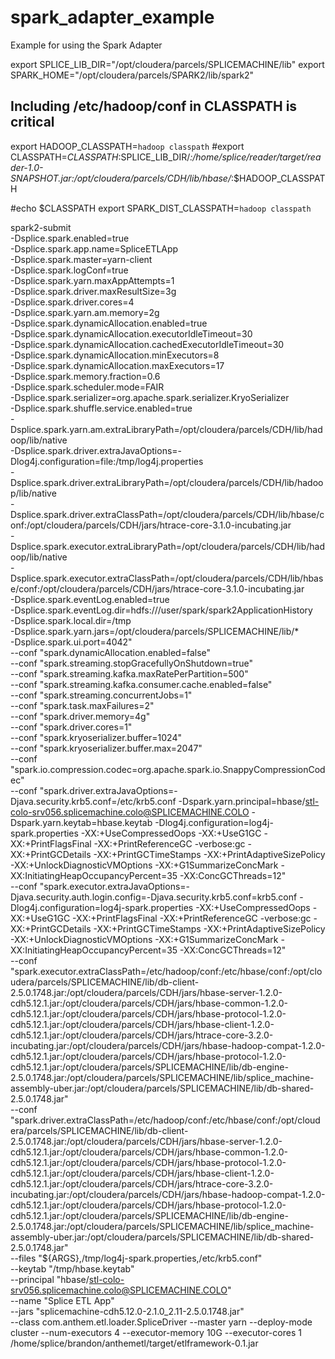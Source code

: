 # spark_adapter_example
Example for using the Spark Adapter

export SPLICE_LIB_DIR="/opt/cloudera/parcels/SPLICEMACHINE/lib"
export SPARK_HOME="/opt/cloudera/parcels/SPARK2/lib/spark2"

## Including /etc/hadoop/conf in CLASSPATH is critical ##
export HADOOP_CLASSPATH=`hadoop classpath`
#export CLASSPATH=$CLASSPATH:$SPLICE_LIB_DIR/*:/home/splice/reader/target/reader-1.0-SNAPSHOT.jar:/opt/cloudera/parcels/CDH/lib/hbase/*:$HADOOP_CLASSPATH

#echo $CLASSPATH
export SPARK_DIST_CLASSPATH=`hadoop classpath`


spark2-submit \
-Dsplice.spark.enabled=true \
-Dsplice.spark.app.name=SpliceETLApp \
-Dsplice.spark.master=yarn-client \
-Dsplice.spark.logConf=true \
-Dsplice.spark.yarn.maxAppAttempts=1 \
-Dsplice.spark.driver.maxResultSize=3g \
-Dsplice.spark.driver.cores=4 \
-Dsplice.spark.yarn.am.memory=2g \
-Dsplice.spark.dynamicAllocation.enabled=true \
-Dsplice.spark.dynamicAllocation.executorIdleTimeout=30 \
-Dsplice.spark.dynamicAllocation.cachedExecutorIdleTimeout=30 \
-Dsplice.spark.dynamicAllocation.minExecutors=8 \
-Dsplice.spark.dynamicAllocation.maxExecutors=17 \
-Dsplice.spark.memory.fraction=0.6 \
-Dsplice.spark.scheduler.mode=FAIR \
-Dsplice.spark.serializer=org.apache.spark.serializer.KryoSerializer \
-Dsplice.spark.shuffle.service.enabled=true \
-Dsplice.spark.yarn.am.extraLibraryPath=/opt/cloudera/parcels/CDH/lib/hadoop/lib/native \
-Dsplice.spark.driver.extraJavaOptions=-Dlog4j.configuration=file:/tmp/log4j.properties \
-Dsplice.spark.driver.extraLibraryPath=/opt/cloudera/parcels/CDH/lib/hadoop/lib/native \
-Dsplice.spark.driver.extraClassPath=/opt/cloudera/parcels/CDH/lib/hbase/conf:/opt/cloudera/parcels/CDH/jars/htrace-core-3.1.0-incubating.jar \
-Dsplice.spark.executor.extraLibraryPath=/opt/cloudera/parcels/CDH/lib/hadoop/lib/native \
-Dsplice.spark.executor.extraClassPath=/opt/cloudera/parcels/CDH/lib/hbase/conf:/opt/cloudera/parcels/CDH/jars/htrace-core-3.1.0-incubating.jar \
-Dsplice.spark.eventLog.enabled=true \
-Dsplice.spark.eventLog.dir=hdfs:///user/spark/spark2ApplicationHistory \
-Dsplice.spark.local.dir=/tmp \
-Dsplice.spark.yarn.jars=/opt/cloudera/parcels/SPLICEMACHINE/lib/* \
-Dsplice.spark.ui.port=4042" \
--conf "spark.dynamicAllocation.enabled=false" \
--conf "spark.streaming.stopGracefullyOnShutdown=true" \
--conf "spark.streaming.kafka.maxRatePerPartition=500" \
--conf "spark.streaming.kafka.consumer.cache.enabled=false" \
--conf "spark.streaming.concurrentJobs=1" \
--conf "spark.task.maxFailures=2" \
--conf "spark.driver.memory=4g" \
--conf "spark.driver.cores=1" \
--conf "spark.kryoserializer.buffer=1024" \
--conf "spark.kryoserializer.buffer.max=2047" \
--conf "spark.io.compression.codec=org.apache.spark.io.SnappyCompressionCodec" \
--conf "spark.driver.extraJavaOptions=-Djava.security.krb5.conf=/etc/krb5.conf -Dspark.yarn.principal=hbase/stl-colo-srv056.splicemachine.colo@SPLICEMACHINE.COLO -Dspark.yarn.keytab=hbase.keytab -Dlog4j.configuration=log4j-spark.properties -XX:+UseCompressedOops -XX:+UseG1GC -XX:+PrintFlagsFinal -XX:+PrintReferenceGC -verbose:gc -XX:+PrintGCDetails -XX:+PrintGCTimeStamps -XX:+PrintAdaptiveSizePolicy -XX:+UnlockDiagnosticVMOptions -XX:+G1SummarizeConcMark -XX:InitiatingHeapOccupancyPercent=35 -XX:ConcGCThreads=12" \
--conf "spark.executor.extraJavaOptions=-Djava.security.auth.login.config=-Djava.security.krb5.conf=krb5.conf -Dlog4j.configuration=log4j-spark.properties -XX:+UseCompressedOops -XX:+UseG1GC -XX:+PrintFlagsFinal -XX:+PrintReferenceGC -verbose:gc -XX:+PrintGCDetails -XX:+PrintGCTimeStamps -XX:+PrintAdaptiveSizePolicy -XX:+UnlockDiagnosticVMOptions -XX:+G1SummarizeConcMark -XX:InitiatingHeapOccupancyPercent=35 -XX:ConcGCThreads=12" \
--conf "spark.executor.extraClassPath=/etc/hadoop/conf:/etc/hbase/conf:/opt/cloudera/parcels/SPLICEMACHINE/lib/db-client-2.5.0.1748.jar:/opt/cloudera/parcels/CDH/jars/hbase-server-1.2.0-cdh5.12.1.jar:/opt/cloudera/parcels/CDH/jars/hbase-common-1.2.0-cdh5.12.1.jar:/opt/cloudera/parcels/CDH/jars/hbase-protocol-1.2.0-cdh5.12.1.jar:/opt/cloudera/parcels/CDH/jars/hbase-client-1.2.0-cdh5.12.1.jar:/opt/cloudera/parcels/CDH/jars/htrace-core-3.2.0-incubating.jar:/opt/cloudera/parcels/CDH/jars/hbase-hadoop-compat-1.2.0-cdh5.12.1.jar:/opt/cloudera/parcels/CDH/jars/hbase-protocol-1.2.0-cdh5.12.1.jar:/opt/cloudera/parcels/SPLICEMACHINE/lib/db-engine-2.5.0.1748.jar:/opt/cloudera/parcels/SPLICEMACHINE/lib/splice_machine-assembly-uber.jar:/opt/cloudera/parcels/SPLICEMACHINE/lib/db-shared-2.5.0.1748.jar" \
--conf "spark.driver.extraClassPath=/etc/hadoop/conf:/etc/hbase/conf:/opt/cloudera/parcels/SPLICEMACHINE/lib/db-client-2.5.0.1748.jar:/opt/cloudera/parcels/CDH/jars/hbase-server-1.2.0-cdh5.12.1.jar:/opt/cloudera/parcels/CDH/jars/hbase-common-1.2.0-cdh5.12.1.jar:/opt/cloudera/parcels/CDH/jars/hbase-protocol-1.2.0-cdh5.12.1.jar:/opt/cloudera/parcels/CDH/jars/hbase-client-1.2.0-cdh5.12.1.jar:/opt/cloudera/parcels/CDH/jars/htrace-core-3.2.0-incubating.jar:/opt/cloudera/parcels/CDH/jars/hbase-hadoop-compat-1.2.0-cdh5.12.1.jar:/opt/cloudera/parcels/CDH/jars/hbase-protocol-1.2.0-cdh5.12.1.jar:/opt/cloudera/parcels/SPLICEMACHINE/lib/db-engine-2.5.0.1748.jar:/opt/cloudera/parcels/SPLICEMACHINE/lib/splice_machine-assembly-uber.jar:/opt/cloudera/parcels/SPLICEMACHINE/lib/db-shared-2.5.0.1748.jar" \
--files "${ARGS},/tmp/log4j-spark.properties,/etc/krb5.conf" \
--keytab "/tmp/hbase.keytab" \
--principal "hbase/stl-colo-srv056.splicemachine.colo@SPLICEMACHINE.COLO" \
--name "Splice ETL App" \
--jars "splicemachine-cdh5.12.0-2.1.0_2.11-2.5.0.1748.jar" \
--class com.anthem.etl.loader.SpliceDriver --master yarn --deploy-mode cluster --num-executors 4 --executor-memory 10G --executor-cores 1 /home/splice/brandon/anthemetl/target/etlframework-0.1.jar
